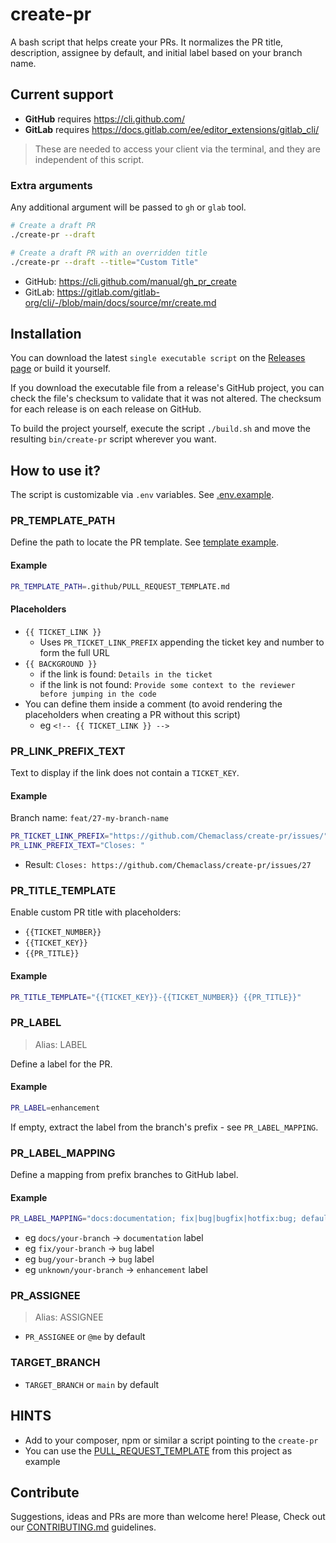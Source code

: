 # create-pr

A bash script that helps create your PRs.
It normalizes the PR title, description, assignee by default, and initial label based on your branch name.

## Current support

- **GitHub** requires https://cli.github.com/
- **GitLab** requires https://docs.gitlab.com/ee/editor_extensions/gitlab_cli/

> These are needed to access your client via the terminal, and they are independent of this script.

### Extra arguments

Any additional argument will be passed to `gh` or `glab` tool.

```bash
# Create a draft PR
./create-pr --draft

# Create a draft PR with an overridden title
./create-pr --draft --title="Custom Title"
```

* GitHub: https://cli.github.com/manual/gh_pr_create
* GitLab: https://gitlab.com/gitlab-org/cli/-/blob/main/docs/source/mr/create.md

## Installation

You can download the latest `single executable script` on the [Releases page](https://github.com/Chemaclass/bash-create-pr/releases) or build it yourself.

If you download the executable file from a release's GitHub project, you can check the file's checksum to validate that
it was not altered. The checksum for each release is on each release on GitHub.

To build the project yourself, execute the script `./build.sh` and move the resulting `bin/create-pr` script wherever you want.

## How to use it?

The script is customizable via `.env` variables. See [.env.example](.env.example).

### PR_TEMPLATE_PATH

Define the path to locate the PR template. See [template example](.github/PULL_REQUEST_TEMPLATE.md).

#### Example

```bash
PR_TEMPLATE_PATH=.github/PULL_REQUEST_TEMPLATE.md
```

#### Placeholders

- `{{ TICKET_LINK }}`
    - Uses `PR_TICKET_LINK_PREFIX` appending the ticket key and number to form the full URL
- `{{ BACKGROUND }}`
    - if the link is found: `Details in the ticket`
    - if the link is not found: `Provide some context to the reviewer before jumping in the code`
- You can define them inside a comment (to avoid rendering the placeholders when creating a PR without this script)
    - eg `<!-- {{ TICKET_LINK }} -->`

### PR_LINK_PREFIX_TEXT

Text to display if the link does not contain a `TICKET_KEY`.

#### Example

Branch name: `feat/27-my-branch-name`

```bash
PR_TICKET_LINK_PREFIX="https://github.com/Chemaclass/create-pr/issues/"
PR_LINK_PREFIX_TEXT="Closes: "
```

- Result: `Closes: https://github.com/Chemaclass/create-pr/issues/27`

### PR_TITLE_TEMPLATE

Enable custom PR title with placeholders:

- `{{TICKET_NUMBER}}`
- `{{TICKET_KEY}}`
- `{{PR_TITLE}}`

#### Example

```bash
PR_TITLE_TEMPLATE="{{TICKET_KEY}}-{{TICKET_NUMBER}} {{PR_TITLE}}"
```

### PR_LABEL

> Alias: LABEL

Define a label for the PR.

#### Example

```bash
PR_LABEL=enhancement
```

If empty, extract the label from the branch's prefix - see `PR_LABEL_MAPPING`.

### PR_LABEL_MAPPING

Define a mapping from prefix branches to GitHub label.

#### Example

```bash
PR_LABEL_MAPPING="docs:documentation; fix|bug|bugfix|hotfix:bug; default:enhancement"
```

- eg `docs/your-branch` -> `documentation` label
- eg `fix/your-branch` -> `bug` label
- eg `bug/your-branch` -> `bug` label
- eg `unknown/your-branch` -> `enhancement` label

### PR_ASSIGNEE

> Alias: ASSIGNEE

- `PR_ASSIGNEE` or `@me` by default

### TARGET_BRANCH

- `TARGET_BRANCH` or `main` by default

## HINTS

- Add to your composer, npm or similar a script pointing to the `create-pr`
- You can use the [PULL_REQUEST_TEMPLATE](./.github/PULL_REQUEST_TEMPLATE.md) from this project as example

## Contribute

Suggestions, ideas and PRs are more than welcome here!
Please, Check out our [CONTRIBUTING.md](.github/CONTRIBUTING.md) guidelines.
